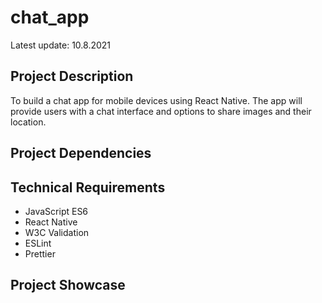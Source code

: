# chat_app
Latest update: 10.8.2021

## Project Description
To build a chat app for mobile devices using React Native. The app will provide users with a chat interface and options to share images and their location.

## Project Dependencies


## Technical Requirements
* JavaScript ES6
* React Native
* W3C Validation
* ESLint
* Prettier

## Project Showcase
